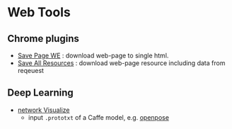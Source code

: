 # Web Tools

## Chrome plugins
    
- [Save Page WE](https://chrome.google.com/webstore/detail/save-page-we/dhhpefjklgkmgeafimnjhojgjamoafof) : download web-page to single html.
- [Save All Resources](https://chrome.google.com/webstore/detail/save-all-resources/abpdnfjocnmdomablahdcfnoggeeiedb) : download web-page resource including data from reqeuest

## Deep Learning

- [network Visualize](https://ethereon.github.io/netscope/quickstart.html)
    - input `.prototxt` of a Caffe model, e.g. [openpose](https://github.com/CMU-Perceptual-Computing-Lab/openpose/blob/master/models/pose/coco/pose_deploy_linevec.prototxt)
